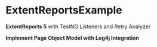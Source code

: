 # ExtentReportsExample
**ExtentReports 5** with TestNG Listeners and Retry Analyzer

**Implement Page Object Model with Log4j Integration**



